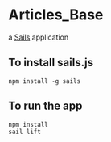 # Articles_Base
a [Sails](http://sailsjs.org) application

## To install sails.js
```
npm install -g sails
```
## To run the app
```bash
npm install
sail lift
```
